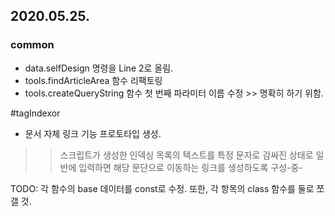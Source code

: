 2020.05.25.
---

### common
* data.selfDesign 명령을 Line 2로 올림.
* tools.findArticleArea 함수 리팩토링
* tools.createQueryString 함수 첫 번째 파라미터 이름 수정 >> 명확히 하기 위함.

#tagIndexor
* 문서 자체 링크 기능 프로토타입 생성.
>> 스크립트가 생성한 인덱싱 목록의 텍스트를 특정 문자로 감싸진 상태로 일반에 입력하면 해당 문단으로 이동하는 링크를 생성하도록 구성-중-


TODO:
    각 함수의 base 데이터를 const로 수정. 또한, 각 항목의 class 함수를 둘로 쪼갤 것.
